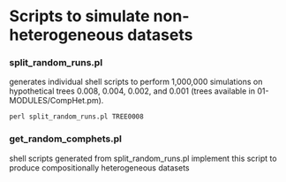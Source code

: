 # Scripts to simulate non-heterogeneous datasets

### split_random_runs.pl
generates individual shell scripts to perform 1,000,000 simulations on hypothetical trees 0.008, 0.004, 0.002, and 0.001 (trees available in 01-MODULES/CompHet.pm).

`perl split_random_runs.pl TREE0008`

### get_random_comphets.pl
shell scripts generated from split_random_runs.pl implement this script to produce compositionally heterogeneous datasets
